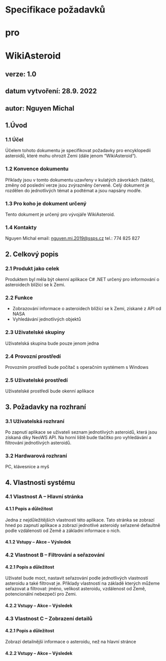 # Specifikace požadavků
# pro
# WikiAsteroid






## verze: 1.0
## datum vytvoření: 28.9. 2022
## autor: Nguyen Michal

## 1.Úvod
### 1.1 Účel 
Účelem tohoto dokumentu je specifikovat požadavky pro encyklopedii asteroidů, které mohu ohrozit Zemi (dále jenom “WikiAsteroid“).
### 1.2 Konvence dokumentu 
Příklady jsou v tomto dokumentu uzavřeny v kulatých závorkách (takto), změny od poslední verze jsou zvýrazněny červeně. Celý dokument je rozdělen do jednotlivých témat a podtémat a jsou napsány modře.
### 1.3 Pro koho je dokument určený 
Tento dokument je určený pro vývojáře WikiAsteroid.  
### 1.4 Kontakty 
Nguyen Michal
email: nguyen.mi.2019@ssps.cz
tel.: 774 825 827

## 2. Celkový popis
### 2.1 Produkt jako celek
Produktem byl měla být okenní aplikace C# .NET určený pro informování o asteroidech blížící se k Zemi.
### 2.2 Funkce
- Zobrazování informace o asteroidech blížící se k Zemi, získané z API od NASA 
- Vyhledávání jednotlivých objektů
### 2.3 Uživatelské skupiny 
Uživatelská skupina bude pouze jenom jedna
### 2.4 Provozní prostředí 
Provozním prostředí bude počítač s operačním systémem s Windows 
### 2.5 Uživatelské prostředí
Uživatelské prostředí bude okenní aplikace
## 3. Požadavky na rozhraní
### 3.1 Uživatelská rozhraní 
Po zapnutí aplikace se uživateli seznam jednotlivých asteroidů, která jsou získaná díky NeoWS API. Na horní liště bude tlačítko pro vyhledávání a filtrování jednotlivých asteroidů.

### 3.2 Hardwarová rozhraní 
PC, klávesnice a myš
## 4. Vlastnosti systému

### 4.1 Vlastnost A – Hlavní stránka
#### 4.1.1 Popis a důležitost 
Jedna z nejdůležitějších vlastností této aplikace. Tato stránka se zobrazí hned po zapnutí aplikace a zobrazí jednotlivé asteroidy seřazené defaultně podle vzdálenosti od Země a základní informace o nich.
#### 4.1.2 Vstupy – Akce – Výsledek 

### 4.2 Vlastnost B – Filtrování a seřazování
#### 4.2.1 Popis a důležitost 
Uživatel bude moct, nastavit seřazování podle jednotlivých vlastností asteroidu a také filtrovat je. Příklady vlastností na základě kterých můžeme seřazovat a filtrovat: jméno, velikost asteroidu, vzdálenost od Země, potencionální nebezpečí pro Zemi.
#### 4.2.2 Vstupy – Akce – Výsledek 

### 4.3 Vlastnost C – Zobrazení detailů
#### 4.2.1 Popis a důležitost 
Zobrazí detailnější informace o asteroidu, než na hlavní stránce
#### 4.2.2 Vstupy – Akce – Výsledek 





